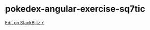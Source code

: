 # pokedex-angular-exercise-sq7tic

[Edit on StackBlitz ⚡️](https://stackblitz.com/edit/pokedex-angular-exercise-sq7tic)